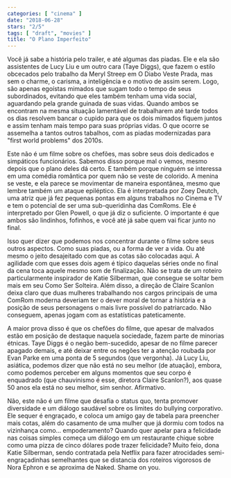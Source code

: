 ```yaml
---
categories: [ "cinema" ]
date: "2018-06-28"
stars: "2/5"
tags: [ "draft", "movies" ]
title: "O Plano Imperfeito"
---
```

Você já sabe a história pelo trailer, e até algumas das piadas. Ele
e ela são assistentes de Lucy Liu e um outro cara (Taye Diggs), que
fazem o estilo obcecados pelo trabalho da Meryl Streep em O Diabo Veste
Prada, mas sem o charme, o carisma, a inteligência e o motivo de assim
serem. Logo, são apenas egoístas mimados que sugam todo o tempo de
seus subordinados, evitando que eles também tenham uma vida social,
aguardando pela grande guinada de suas vidas. Quando ambos se encontram
na mesma situação lamentável de trabalharem até tarde todos os dias
resolvem bancar o cupido para que os dois mimados fiquem juntos e assim
tenham mais tempo para suas próprias vidas. O que ocorre se assemelha
a tantos outros tabalhos, com as piadas modernizadas para "first world
problems" dos 2010s.

Este não é um filme sobre os chefões, mas sobre seus dois dedicados e
simpáticos funcionários. Sabemos disso porque mal o vemos, mesmo depois
que o plano deles dá certo. E também porque ninguém se interessa em
uma comédia romântica por quem não se veste de colorido. A menina se
veste, e ela parece se movimentar de maneira espontânea, mesmo que lembre
também um ataque epiléptico. Ela é interpretada por Zoey Deutch, uma
atriz que já fez pequenas pontas em alguns trabalhos no Cinema e TV e tem
o potencial de ser uma sub-queridinha das ComRoms. Ele é interpretado por
Glen Powell, o que já diz o suficiente. O importante é que ambos são
lindinhos, fofinhos, e você até já sabe quem vai ficar junto no final.

Isso quer dizer que podemos nos concentrar durante o filme sobre seus
outros aspectos. Como suas piadas, ou a forma de ver a vida. Ou até mesmo
o jeito desajeitado com que as cotas são colocadas aqui. A agilidade
com que esses dois agem é típico daquelas séries onde no final da
cena toca aquele mesmo som de finalização. Não se trata de um roteiro
particularmente inspirador de Katie Silberman, que consegue se soltar
bem mais em seu Como Ser Solteira. Além disso, a direção de Claire
Scanlon deixa claro que duas mulheres trabalhando nos cargos principais
de uma ComRom moderna deveriam ter o dever moral de tornar a história e a
posição de seus personagens o mais livre possível do patriarcado. Não
conseguem, apenas jogam com as estatísticas pateticamente.

A maior prova disso é que os chefões do filme, que apesar de malvados
estão em posição de destaque naquela sociedade, fazem parte de minorias
étnicas. Taye Diggs é o negão bem-sucedido, apesar de no filme parecer
apagado demais, e até deixar entre os negões ter a atenção roubada
por Evan Parke em uma ponta de 5 segundos (que vergonha). Já Lucy Liu,
asiática, podemos dizer que não está no seu melhor (de atuação),
embora, como podemos perceber em alguns momentos que seu corpo é
enquadrado (que chauvinismo é esse, diretora Claire Scanlon?), aos
quase 50 anos ela está no seu melhor, sim senhor. Afirmativo.

Não, este não é um filme que desafia o status quo, tenta promover
diversidade e um diálogo saudável sobre os limites do bullying
corporativo. Ele sequer é engraçado, e coloca um amigo gay de tabela
para preencher mais cotas, além do casamento de uma mulher que já dormiu
com todos na vizinhança como... empoderamento? Quando quer apelar para a
felicidade nas coisas simples começa um diálogo em um restaurante chique
sobre como uma pizza de cinco dólares pode trazer felicidade? Muito feio,
dona Katie Silberman, sendo contratada pela Netflix para fazer atrocidades
semi-engraçadinhas semelhantes que se distancia dos roteiros vigorosos
de Nora Ephron e se aproxima de Naked. Shame on you.
